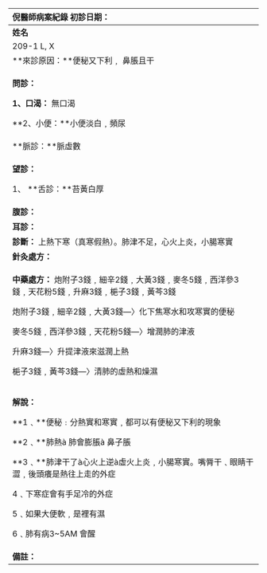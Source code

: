 ﻿|**倪醫師病案紀錄**     初診日期：|
| :- |
|**姓名**|**性別：**|**年齡及體型**|**來診日期：**|
|209-1 L, X|男||2008/3/3|
|**來診原因：**便秘又下利﹐ 鼻脹且干|
|<p>**問診：**</p><p>**1、口渴：** 無口渴</p><p>**2、小便：**小便淡白﹐頻尿</p>|
|**脈診：**脈虛數|
|<p>**望診：**</p><p>1、 **舌診：**苔黃白厚</p>|
|**腹診：**|
|**耳診：**|
|**診斷：** 上熱下寒（真寒假熱）。肺津不足，心火上炎，小腸寒實|
|**針灸處方：** |
|<p>**中藥處方：** 炮附子3錢﹐細辛2錢﹐大黃3錢﹐麥冬5錢﹐西洋參3錢﹐天花粉5錢﹐升麻3錢﹐梔子3錢﹐黃芩3錢</p><p></p><p>炮附子3錢﹐細辛2錢﹐大黃3錢—〉化下焦寒水和攻寒實的便秘</p><p>麥冬5錢﹐西洋參3錢﹐天花粉5錢—〉增潤肺的津液</p><p>升麻3錢—〉升提津液來滋潤上熱</p><p>梔子3錢﹐黃芩3錢—〉清肺的虛熱和燥濕</p>|
|<p>**解說：**</p><p>**1﹑**便秘﹕分熱實和寒實﹐都可以有便秘又下利的現象</p><p>**2﹑**肺熱à 肺會膨脹à 鼻子脹</p><p>**3﹑**肺津干了à心火上逆à虛火上炎﹐小腸寒實。嘴脣干﹑眼睛干澀﹐後頭癢是熱往上走的外症</p><p>4﹑下寒症會有手足冷的外症</p><p>5﹑如果大便軟﹐是裡有濕</p><p>6﹑肺有病3~5AM 會醒</p>|
|**備註：**|

